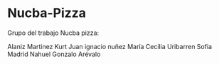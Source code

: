 # Nucba-Pizza

Grupo del trabajo Nucba pizza:

Alaniz Martinez Kurt
Juan ignacio nuñez
María Cecilia Uribarren
Sofia Madrid
Nahuel Gonzalo Arévalo
